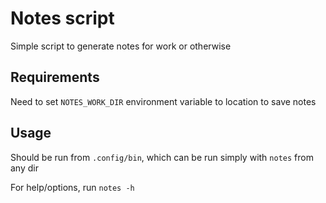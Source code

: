 # Notes script

Simple script to generate notes for work or otherwise

## Requirements

Need to set `NOTES_WORK_DIR` environment variable to location to save notes

## Usage

Should be run from `.config/bin`, which can be run simply with `notes` from any dir

For help/options, run `notes -h`
